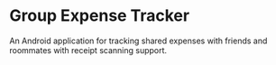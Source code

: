 # Group Expense Tracker

An Android application for tracking shared expenses with friends and roommates with receipt scanning support.
